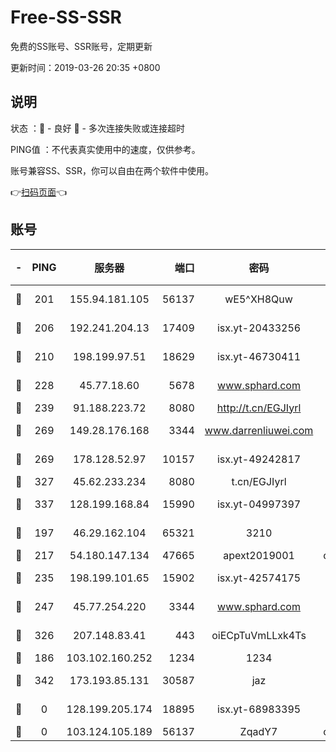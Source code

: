 # Free-SS-SSR

免费的SS账号、SSR账号，定期更新

更新时间：2019-03-26 20:35 +0800

## 说明

状态     ：🙂 - 良好 🙁 - 多次连接失败或连接超时

PING值   ：不代表真实使用中的速度，仅供参考。

账号兼容SS、SSR，你可以自由在两个软件中使用。

👉[扫码页面](https://liesauer.github.io/Free-SS-SSR/)👈

## 账号

|-|PING|服务器|端口|密码|加密方式|区域|
|:----:|:----:|:-----:|-----:|:----:|:----:|:----:|
|🙂|201|155.94.181.105|56137|wE5^XH8Quw|aes-256-cfb|US|
|🙂|206|192.241.204.13|17409|isx.yt-20433256|aes-256-cfb|US|
|🙂|210|198.199.97.51|18629|isx.yt-46730411|aes-256-cfb|US|
|🙂|228|45.77.18.60|5678|www.sphard.com|aes-256-cfb|JP|
|🙂|239|91.188.223.72|8080|http://t.cn/EGJIyrl|rc4-md5|RU|
|🙂|269|149.28.176.168|3344|www.darrenliuwei.com|aes-256-cfb|AU|
|🙂|269|178.128.52.97|10157|isx.yt-49242817|aes-256-cfb|SG|
|🙂|327|45.62.233.234|8080|t.cn/EGJIyrl|rc4-md5|CA|
|🙂|337|128.199.168.84|15990|isx.yt-04997397|aes-256-cfb|SG|
|🙂|197|46.29.162.104|65321|3210|aes-256-ctr|RU|
|🙂|217|54.180.147.134|47665|apext2019001|chacha20|KR|
|🙂|235|198.199.101.65|15902|isx.yt-42574175|aes-256-cfb|US|
|🙂|247|45.77.254.220|3344|www.sphard.com|aes-256-cfb|SG|
|🙂|326|207.148.83.41|443|oiECpTuVmLLxk4Ts|aes-256-cfb|AU|
|🙁|186|103.102.160.252|1234|1234|rc4-md5|JP|
|🙁|342|173.193.85.131|30587|jaz|aes-256-cfb|US|
|🙁|0|128.199.205.174|18895|isx.yt-68983395|aes-256-cfb|SG|
|🙁|0|103.124.105.189|56137|ZqadY7|chacha20|US|
